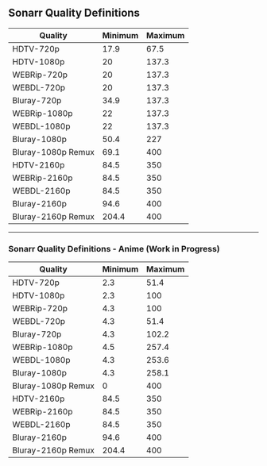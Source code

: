 ## Sonarr Quality Definitions

| Quality            | Minimum | Maximum |
| ------------------ | ------- | ------- |
| HDTV-720p          | 17.9    | 67.5    |
| HDTV-1080p         | 20      | 137.3   |
| WEBRip-720p        | 20      | 137.3   |
| WEBDL-720p         | 20      | 137.3   |
| Bluray-720p        | 34.9    | 137.3   |
| WEBRip-1080p       | 22      | 137.3   |
| WEBDL-1080p        | 22      | 137.3   |
| Bluray-1080p       | 50.4    | 227     |
| Bluray-1080p Remux | 69.1    | 400     |
| HDTV-2160p         | 84.5    | 350     |
| WEBRip-2160p       | 84.5    | 350     |
| WEBDL-2160p        | 84.5    | 350     |
| Bluray-2160p       | 94.6    | 400     |
| Bluray-2160p Remux | 204.4   | 400     |

------

### Sonarr Quality Definitions - Anime (Work in Progress)

| Quality            | Minimum | Maximum |
| ------------------ | ------- | ------- |
| HDTV-720p          | 2.3     | 51.4    |
| HDTV-1080p         | 2.3     | 100     |
| WEBRip-720p        | 4.3     | 100     |
| WEBDL-720p         | 4.3     | 51.4    |
| Bluray-720p        | 4.3     | 102.2   |
| WEBRip-1080p       | 4.5     | 257.4   |
| WEBDL-1080p        | 4.3     | 253.6   |
| Bluray-1080p       | 4.3     | 258.1   |
| Bluray-1080p Remux | 0       | 400     |
| HDTV-2160p         | 84.5    | 350     |
| WEBRip-2160p       | 84.5    | 350     |
| WEBDL-2160p        | 84.5    | 350     |
| Bluray-2160p       | 94.6    | 400     |
| Bluray-2160p Remux | 204.4   | 400     |